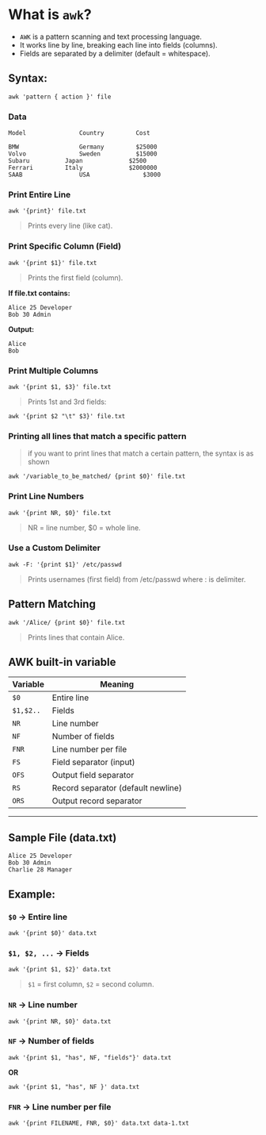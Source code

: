 # What is `awk`?

  - `AWK` is a pattern scanning and text processing language.
  - It works line by line, breaking each line into fields (columns).
  - Fields are separated by a delimiter (default = whitespace).

## Syntax:
```
awk 'pattern { action }' file
```
### Data

```
Model				Country			Cost

BMW					Germany			$25000
Volvo				Sweden			$15000
Subaru			Japan			  $2500
Ferrari 		Italy			  $2000000
SAAB				USA				  $3000
```

### Print Entire Line
```
awk '{print}' file.txt
```
> Prints every line (like cat).

### Print Specific Column (Field)
```
awk '{print $1}' file.txt
```
> Prints the first field (column).

**If file.txt contains:**
```
Alice 25 Developer
Bob 30 Admin
```

**Output:**
```
Alice
Bob
```

### Print Multiple Columns
```
awk '{print $1, $3}' file.txt
```
> Prints 1st and 3rd fields:

```
awk '{print $2 "\t" $3}' file.txt
```

### Printing all lines that match a specific pattern
> if you want to print lines that match a certain pattern, the syntax is as shown
```
awk '/variable_to_be_matched/ {print $0}' file.txt
```

### Print Line Numbers
```
awk '{print NR, $0}' file.txt
```
> NR = line number, $0 = whole line.

### Use a Custom Delimiter
```
awk -F: '{print $1}' /etc/passwd
```
> Prints usernames (first field) from /etc/passwd where : is delimiter.

## Pattern Matching
```
awk '/Alice/ {print $0}' file.txt
```
> Prints lines that contain Alice.


## AWK built-in variable

| Variable  | Meaning                            |
| --------- | ---------------------------------- |
| `$0`      | Entire line                        |
| `$1,$2..` | Fields                             |
| `NR`      | Line number                        |
| `NF`      | Number of fields                   |
| `FNR`     | Line number per file               |
| `FS`      | Field separator (input)            |
| `OFS`     | Output field separator             |
| `RS`      | Record separator (default newline) |
| `ORS`     | Output record separator            |

---
## Sample File (data.txt)
```
Alice 25 Developer
Bob 30 Admin
Charlie 28 Manager
```
## Example:

### `$0` → Entire line
```
awk '{print $0}' data.txt
```

### `$1, $2, ...` → Fields
```
awk '{print $1, $2}' data.txt
```
> `$1` = first column, `$2` = second column.

### `NR` → Line number
```
awk '{print NR, $0}' data.txt
```

### `NF` → Number of fields
```
awk '{print $1, "has", NF, "fields"}' data.txt
```

**OR**

```
awk '{print $1, "has", NF }' data.txt
```

### `FNR` → Line number per file
```
awk '{print FILENAME, FNR, $0}' data.txt data-1.txt
```


